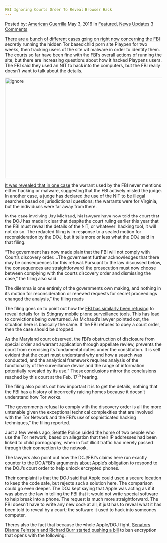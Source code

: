 ```yaml
---
FBI Ignoring Courts Order To Reveal Browser Hack
---
```

<article class="post-listing post-13931 post type-post status-publish format-standard has-post-thumbnail hentry  tag-browser tag-courts tag-fbi tag-hack tag-ignoring tag-order tag-reveal">
    <div class="post-inner">
        <span>Posted by: <a href="https://www.deepdotweb.com/author/americanguerrilla/" title="">American Guerrilla </a></span>
    <span>May 3, 2016</span>
    <span>in <a href="https://www.deepdotweb.com/category/deepdot-news/" rel="category tag">Featured</a>, <a href="https://www.deepdotweb.com/category/news-updates/" rel="category tag">News Updates</a></span>
    <span><a href="https://www.deepdotweb.com/2016/05/03/fbi-ignoring-courts-order-reveal-browser-hack/#comments">3 Comments</a></span>
    </p>
    <div class="clear"></div>
    <div class="entry">
    <p><a href="https://www.techdirt.com/articles/20160425/18101534272/fbi-says-it-will-ignore-court-order-if-told-to-reveal-tor-browser-exploit-because-it-feels-above-law.shtml">There are a bunch of different cases going on right now </a><a href="https://www.techdirt.com/articles/20160425/18101534272/fbi-says-it-will-ignore-court-order-if-told-to-reveal-tor-browser-exploit-because-it-feels-above-law.shtml">c</a><a href="https://www.techdirt.com/articles/20160425/18101534272/fbi-says-it-will-ignore-court-order-if-told-to-reveal-tor-browser-exploit-because-it-feels-above-law.shtml">oncerning the FBI</a> secretly running the hidden Tor based child porn site Playpen for two weeks, then tracking users of the site wit malware in order to identify them. The courts so far have been fine with the FBI&#8217;s overall actions of running the site, but there are increasing questions about how it hacked Playpens users. The FBI said they used an NIT to hack into the computers, but the FBI really doesn&#8217;t want to talk about the details.</p>
    <p><img class="aligncenter size-full wp-image-13933" src="https://www.deepdotweb.com/wp-content/uploads/2016/05/ignore.png" alt="ignore" width="569" height="323" srcset="https://www.deepdotweb.com/wp-content/uploads/2016/05/ignore.png 569w, https://www.deepdotweb.com/wp-content/uploads/2016/05/ignore-300x170.png 300w" sizes="(max-width: 569px) 100vw, 569px"/></p>
    <p><a href="https://www.deepdotweb.com/2016/04/22/judge-rules-warrant-used-playpen-investigation-not-valid/">It was revealed that in one case</a> the warrant used by the FBI never mentions either hacking or malware, suggesting that the FBI actively misled the judge. In another case, a judge has declared the use of the NIT to be illegal searches based on jurisdictional questions; the warrants were for Virginia, but the individuals were far away from there.</p>
    <p>In the case involving Jay Michaud, his lawyers have now told the court that the DOJ has made it clear that despite the court ruling earlier this year that the FBI must reveal the details of the NIT, or whatever  hacking tool, it will not do so. The redacted filing is in response to a sealed motion for reconsideration by the DOJ, but it tells more or less what the DOJ said in that filing.</p>
    <p>“The government has now made plain that the FBI will not comply with Court&#8217;s discovery order&#8230;.The government further acknowledges that there may be consequences for this refusal. Pursuant to the law discussed below, the consequences are straightforward; the prosecution must now choose between complying with the courts discovery order and dismissing the case,” the filing also said.</p>
    <p>The dilemma is one entirely of the governments own making, and nothing in its motion for reconsideration or renewed requests for secret proceedings changed the analysis,” the filing reads.</p>
    <p>The filing goes on to point out how the <a href="https://www.deepdotweb.com/2016/03/01/judge-ordered-fbi-to-reveal-malware-used-in-child-pornography-case/">FBI has similarly been refusing</a> to reveal details for its Stingray mobile phone surveillance tools. This has lead to convictions being overturned. As Michaud&#8217;s lawyer pointed out, the situation here is basically the same. If the FBI refuses to obey a court order, then the case should be dropped.</p>
    <p>As the Maryland court observed, the FBI&#8217;s obstruction of disclosure from special order and warrant application through appellate review, prevents the court from exercising its fundamental duties under the constitution. It is self evident that the court must understand why and how a search was conducted, and the analytical framework requires analysis of the functionality of the surveillance device and the range of information potentially revealed by its use.” These conclusions mirror the conclusions reached by this court at the Feb. 17<sup>th</sup> hearing.</p>
    <p>The filing also points out how important it is to get the details, nothing that the FBI has a history of incorrectly raiding homes because it doesn&#8217;t understand how Tor works.</p>
    <p>“The governments refusal to comply with the discovery order is all the more untenable given the exceptional technical complexities that are involved with the Tor Network and the FBI&#8217;s use of sophisticated hacking techniques,” the filing reported.</p>
    <p>Just a few weeks ago,<a href="https://www.deepdotweb.com/2016/04/06/seattle-law-enforcement-authorities-raid-homes-privacy-activists/"> Seattle Police raided the home </a>of two people who use the Tor network, based on allegation that their IP addresses had been linked to child pornography, when in fact illicit traffic had merely passed through their connection to the network.</p>
    <p>The lawyers also point out how the DOJ/FBI&#8217;s claims here run exactly counter to the DOJ/FBI&#8217;s arguments <a href="https://www.deepdotweb.com/2015/12/14/fbi-claims-messages-that-were-sent-by-isis-cant-be-read-due-to-encryption/">about Apple&#8217;s obligation</a> to respond to the DOJ&#8217;s court order to help unlock encrypted phones.</p>
    <p>Their complaint is that the DOJ said that Apple could used a secure location to keep the code safe, but rejects such a solution here. The comparison could go even deeper. The DOJ kept saying that Apple was acting as if it was above the law in telling the FBI that it would not write special software to help break into a phone. The request is much more straightforward. The FBI doesn&#8217;t have to write any new code at all, it just has to reveal what it has been told to reveal by a court; the software it used to hack into someones computer.</p>
    <p>Theres also the fact that because the whole Apple/DOJ fight, <a href="https://www.deepdotweb.com/2016/04/21/anti-encryption-bill-spells-bad-news-for-national-security/">Senators Dianne Feinstein and Richard Burr started pushing a bill</a> to ban encryption that opens with the following:</p>
    </div>
    <span style="display:none"><a href="https://www.deepdotweb.com/tag/browser/" rel="tag">browser</a> <a href="https://www.deepdotweb.com/tag/courts/" rel="tag">courts</a> <a href="https://www.deepdotweb.com/tag/fbi/" rel="tag">fbi</a> <a href="https://www.deepdotweb.com/tag/hack/" rel="tag">hack</a> <a href="https://www.deepdotweb.com/tag/ignoring/" rel="tag">ignoring</a> <a href="https://www.deepdotweb.com/tag/order/" rel="tag">order</a> <a href="https://www.deepdotweb.com/tag/reveal/" rel="tag">reveal</a></span> <span style="display:none" class="updated">2016-05-03</span>
    <div style="display:none" class="vcard author" itemprop="author" itemscope itemtype="http://schema.org/Person"><strong class="fn" itemprop="name"><a href="https://www.deepdotweb.com/author/americanguerrilla/" title="Posts by American Guerrilla" rel="author">American Guerrilla</a></strong></div>
    </div>
</article>

